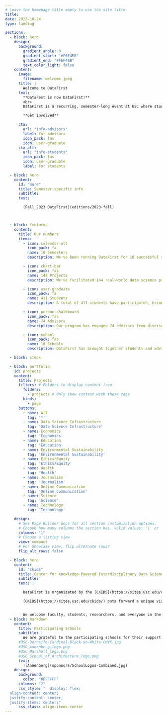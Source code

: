 ```yaml
---
# Leave the homepage title empty to use the site title
title:
date: 2022-10-24
type: landing

sections:
  - block: hero
    design:
      background:
        gradient_angle: 0
        gradient_start: "#F6F4EB"
        gradient_end: "#F6F4EB"
        text_color_light: false
    content:
      image:
        filename: welcome.jpeg
      title: |
        Welcome to DataFirst
      text: |
        **DataFest is now DataFirst!**
        <br>
        DataFirst is a recurring, semester-long event at USC where students from different backgrounds and programs get hands-on experience in real projects involving data science. DataFirst focuses on projects proposed by USC faculty and researchers, often combining faculty and students in data science as well as in other disciplines.

        **Get involved**

      cta:
        url: "info-advisors"
        label: For advisors
        icon_pack: fas
        icon: user-graduate
      cta_alt:
        url: "info-students"
        icon_pack: fas
        icon: user-graduate
        label: For students

  - block: hero
    content:
      id: "more"
      title: Semester-specific info
      subtitle:
      text: |

        [Fall 2023 DataFirst](editions/2023-fall)



  - block: features
    content:
      title: Our numbers
      items:
        - icon: calendar-alt
          icon_pack: fa
          name: 10 Semesters
          description: We've been running DataFirst for 10 successful semesters, fostering data science collaboration.

        - icon: chart-bar
          icon_pack: fas
          name: 144 Projects
          description: We've facilitated 144 real-world data science projects, driving innovation and research.

        - icon: user-graduate
          icon_pack: fa
          name: 411 Students
          description: A total of 411 students have participated, bringing their skills and enthusiasm to projects.

        - icon: person-chalkboard
          icon_pack: fas
          name: 74 Advisors
          description: Our program has engaged 74 advisors from diverse academic backgrounds and disciplines.

        - icon: school
          icon_pack: fas
          name: 10 Schools
          description: DataFirst has brought together students and advisors from 10 different schools within USC.

  - block: steps

  - block: portfolio
    id: projects
    content:
      title: Projects
      filters: # Folders to display content from
        folders:
          - projects # Only show content with these tags
        kinds:
          - page
      buttons:
        - name: All
          tag: '*'
        - name: Data Science Infrastructure
          tag: 'Data Science Infrastructure'
        - name: Economics
          tag: 'Economics'
        - name: Education
          tag: 'Education'
        - name: Environmental Sustainability
          tag: 'Environmental Sustainability'
        - name: Ethics/Equity
          tag: 'Ethics/Equity'
        - name: Health
          tag: 'Health'
        - name: Journalism
          tag: 'Journalism'
        - name: Online Communication
          tag: 'Online Communication'
        - name: Science
          tag: 'Science'
        - name: Technology
          tag: 'Technology'

    design:
      # See Page Builder docs for all section customization options.
      # Choose how many columns the section has. Valid values: '1' or '2'.
      columns: "1"
      # Choose a listing view
      view: compact
      # For Showcase view, flip alternate rows?
      flip_alt_rows: false

  - block: hero
    content:
      id: "ckids"
      title: Center for Knowledge-Powered Interdisciplinary Data Science (CKIDS)
      subtitle:
      text: |

        DataFirst is organizated by the [CKIDS](https://sites.usc.edu/ckids/).

        [CKIDS](https://sites.usc.edu/ckids/) puts forward a unique vision for data science at USC focused on incorporating diverse disciplinary knowledge into data-driven inquiry.  In this view, data science connects advanced computer science and informatics research together with rich knowledge about the context and use of the data that comes from a particular expertise area or discipline.


        We welcome faculty, students, researchers, and everyone in the Trojan family to participate in DataFirst. Please signup for our mailing list or contact us with any questions!
  - block: markdown
    content:
      title: Participating Schools
      subtitle: |
        We are grateful to the participating schools for their support of DataFirst.
      #USC-Dornsife-Cardinal-Black-on-White-CMYK.jpg
      #USC_Annenberg_logo.png
      #USC_Marshall_logo.png
      #USC_School_of_Architecture_logo.png
      text: |
        ![Annenberg](sponsors/SchoolLogos-Combined.jpg)
    design:
      background:
        color: "#FFFFFF"
      columns: "2"
      css_style: "  display: flex;
  align-content: center;
  justify-content: center;
  justify-items: center;"
      css_class: align-items-center
---
```

